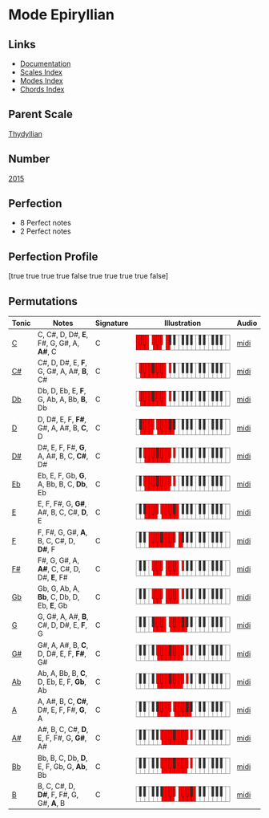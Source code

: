 # Mode Epiryllian

## Links

- [Documentation](index.md)
- [Scales Index](Scales.md)
- [Modes Index](Modes.md)
- [Chords Index](Chords.md)

## Parent Scale

[Thydyllian](ScaleThydyllian.md)

## Number

[2015](https://ianring.com/musictheory/scales/2015)

## Perfection

- 8 Perfect notes
- 2 Perfect notes

## Perfection Profile

[true true true true false true true true true false]

## Permutations

| Tonic | Notes | Signature | Illustration | Audio |
|-------|-------|-----------|--------------|-------|
| [C](ModeCNaturalEpiryllian.md) | C, C#, D, D#, **E**, F#, G, G#, A, **A#**, C | C | ![CNaturalEpiryllian](ModeCNaturalEpiryllian.png) | [midi](https://github.com/edipermadi/music/blob/main/docs/ModeCNaturalEpiryllian.mid?raw=true) |
| [C#](ModeCSharpEpiryllian.md) | C#, D, D#, E, **F**, G, G#, A, A#, **B**, C# | C | ![CSharpEpiryllian](ModeCSharpEpiryllian.png) | [midi](https://github.com/edipermadi/music/blob/main/docs/ModeCSharpEpiryllian.mid?raw=true) |
| [Db](ModeDFlatEpiryllian.md) | Db, D, Eb, E, **F**, G, Ab, A, Bb, **B**, Db | C | ![DFlatEpiryllian](ModeDFlatEpiryllian.png) | [midi](https://github.com/edipermadi/music/blob/main/docs/ModeDFlatEpiryllian.mid?raw=true) |
| [D](ModeDNaturalEpiryllian.md) | D, D#, E, F, **F#**, G#, A, A#, B, **C**, D | C | ![DNaturalEpiryllian](ModeDNaturalEpiryllian.png) | [midi](https://github.com/edipermadi/music/blob/main/docs/ModeDNaturalEpiryllian.mid?raw=true) |
| [D#](ModeDSharpEpiryllian.md) | D#, E, F, F#, **G**, A, A#, B, C, **C#**, D# | C | ![DSharpEpiryllian](ModeDSharpEpiryllian.png) | [midi](https://github.com/edipermadi/music/blob/main/docs/ModeDSharpEpiryllian.mid?raw=true) |
| [Eb](ModeEFlatEpiryllian.md) | Eb, E, F, Gb, **G**, A, Bb, B, C, **Db**, Eb | C | ![EFlatEpiryllian](ModeEFlatEpiryllian.png) | [midi](https://github.com/edipermadi/music/blob/main/docs/ModeEFlatEpiryllian.mid?raw=true) |
| [E](ModeENaturalEpiryllian.md) | E, F, F#, G, **G#**, A#, B, C, C#, **D**, E | C | ![ENaturalEpiryllian](ModeENaturalEpiryllian.png) | [midi](https://github.com/edipermadi/music/blob/main/docs/ModeENaturalEpiryllian.mid?raw=true) |
| [F](ModeFNaturalEpiryllian.md) | F, F#, G, G#, **A**, B, C, C#, D, **D#**, F | C | ![FNaturalEpiryllian](ModeFNaturalEpiryllian.png) | [midi](https://github.com/edipermadi/music/blob/main/docs/ModeFNaturalEpiryllian.mid?raw=true) |
| [F#](ModeFSharpEpiryllian.md) | F#, G, G#, A, **A#**, C, C#, D, D#, **E**, F# | C | ![FSharpEpiryllian](ModeFSharpEpiryllian.png) | [midi](https://github.com/edipermadi/music/blob/main/docs/ModeFSharpEpiryllian.mid?raw=true) |
| [Gb](ModeGFlatEpiryllian.md) | Gb, G, Ab, A, **Bb**, C, Db, D, Eb, **E**, Gb | C | ![GFlatEpiryllian](ModeGFlatEpiryllian.png) | [midi](https://github.com/edipermadi/music/blob/main/docs/ModeGFlatEpiryllian.mid?raw=true) |
| [G](ModeGNaturalEpiryllian.md) | G, G#, A, A#, **B**, C#, D, D#, E, **F**, G | C | ![GNaturalEpiryllian](ModeGNaturalEpiryllian.png) | [midi](https://github.com/edipermadi/music/blob/main/docs/ModeGNaturalEpiryllian.mid?raw=true) |
| [G#](ModeGSharpEpiryllian.md) | G#, A, A#, B, **C**, D, D#, E, F, **F#**, G# | C | ![GSharpEpiryllian](ModeGSharpEpiryllian.png) | [midi](https://github.com/edipermadi/music/blob/main/docs/ModeGSharpEpiryllian.mid?raw=true) |
| [Ab](ModeAFlatEpiryllian.md) | Ab, A, Bb, B, **C**, D, Eb, E, F, **Gb**, Ab | C | ![AFlatEpiryllian](ModeAFlatEpiryllian.png) | [midi](https://github.com/edipermadi/music/blob/main/docs/ModeAFlatEpiryllian.mid?raw=true) |
| [A](ModeANaturalEpiryllian.md) | A, A#, B, C, **C#**, D#, E, F, F#, **G**, A | C | ![ANaturalEpiryllian](ModeANaturalEpiryllian.png) | [midi](https://github.com/edipermadi/music/blob/main/docs/ModeANaturalEpiryllian.mid?raw=true) |
| [A#](ModeASharpEpiryllian.md) | A#, B, C, C#, **D**, E, F, F#, G, **G#**, A# | C | ![ASharpEpiryllian](ModeASharpEpiryllian.png) | [midi](https://github.com/edipermadi/music/blob/main/docs/ModeASharpEpiryllian.mid?raw=true) |
| [Bb](ModeBFlatEpiryllian.md) | Bb, B, C, Db, **D**, E, F, Gb, G, **Ab**, Bb | C | ![BFlatEpiryllian](ModeBFlatEpiryllian.png) | [midi](https://github.com/edipermadi/music/blob/main/docs/ModeBFlatEpiryllian.mid?raw=true) |
| [B](ModeBNaturalEpiryllian.md) | B, C, C#, D, **D#**, F, F#, G, G#, **A**, B | C | ![BNaturalEpiryllian](ModeBNaturalEpiryllian.png) | [midi](https://github.com/edipermadi/music/blob/main/docs/ModeBNaturalEpiryllian.mid?raw=true) |

